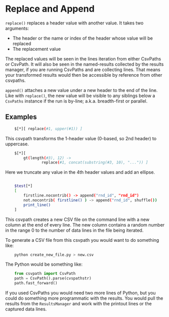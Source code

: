 
# Replace and Append

`replace()` replaces a header value with another value. It takes two arguments:
- The header or the name or index of the header whose value will be replaced
- The replacement value

The replaced values will be seen in the lines iteration from either CsvPaths or CsvPath. It will also be seen in the named-results collected by the results manager, if you are running CsvPaths and are collecting lines. That means your transformed results would then be accessible by reference from other csvpaths.

`append()` attaches a new value under a new header to the end of the line. Like with `replace()`, the new value will be visible to any siblings below a `CsvPaths` instance if the run is by-line; a.k.a. breadth-first or parallel.

## Examples

```bash
    $[*][ replace(#1, upper(#1)) ]
```
This csvpath transforms the 1-header value (0-based, so 2nd header) to uppercase.

```bash
    $[*][
        gt(length(#3), 12) ->
                replace(#1, concat(substring(#3, 10), "...")) ]
```
Here we truncate any value in the 4th header values and add an ellipse.

```bash

    $test[*]
    [
        firstline.nocontrib() -> append("rnd_id", "rnd_id")
        not.nocontrib( firstline() ) -> append("rnd_id", shuffle())
        print_line()
    ]
```

This csvpath creates a new CSV file on the command line with a new column at the end of every line. The new column contains a random number in the range 0 to the number of data lines in the file being iterated.

To generate a CSV file from this csvpath you would want to do something like:

```bash
    python create_new_file.py > new.csv
```

The Python would be something like:

```python
    from csvpath import CsvPath
    path = CsvPath().parse(cvspathstr)
    path.fast_forward()
```

If you used CsvPaths you would need two more lines of Python, but you could do something more programmatic with the results. You would pull the results from the `ResultsManager` and work with the printout lines or the captured data lines.

